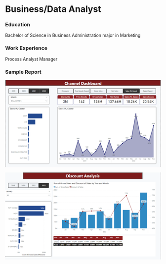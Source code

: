 # Business/Data Analyst

### Education
Bachelor of Science in Business Administration major in Marketing

### Work Experience
Process Analyst Manager

### Sample Report
![sample report](Image/PR_Channel.png)

![sample report](Image/PR_Discount.png)


